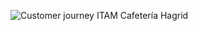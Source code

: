 ![Customer journey ITAM Cafetería Hagrid](https://github.com/user-attachments/assets/64f0e77b-fa16-4710-8696-bde5a24d9a44)
